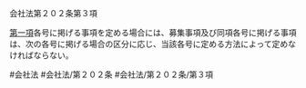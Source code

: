 会社法第２０２条第３項

[第一項](会社法＿＿＿＿第２０２条第１項)各号に掲げる事項を定める場合には、募集事項及び同項各号に掲げる事項は、次の各号に掲げる場合の区分に応じ、当該各号に定める方法によって定めなければならない。

#会社法
#会社法/第２０２条
#会社法/第２０２条/第３項
